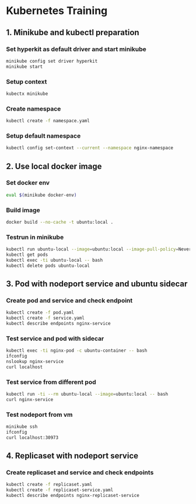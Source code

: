 # Kubernetes Training

## 1. Minikube and kubectl preparation

### Set hyperkit as default driver and start minikube
```bash
minikube config set driver hyperkit
minikube start
```

### Setup context
```bash
kubectx minikube
```

### Create namespace
```bash
kubectl create -f namespace.yaml
```

### Setup default namespace
```bash
kubectl config set-context --current --namespace nginx-namespace
```

## 2. Use local docker image

### Set docker env
```bash
eval $(minikube docker-env)
```

### Build image
```bash
docker build --no-cache -t ubuntu:local .
```

### Testrun in minikube
```bash
kubectl run ubuntu-local --image=ubuntu:local --image-pull-policy=Never sleep 100
kubectl get pods
kubectl exec -ti ubuntu-local -- bash
kubectl delete pods ubuntu-local
```

## 3. Pod with nodeport service and ubuntu sidecar

### Create pod and service and check endpoint
```bash
kubectl create -f pod.yaml
kubectl create -f service.yaml
kubectl describe endpoints nginx-service
```

### Test service and pod with sidecar
```bash
kubectl exec -ti nginx-pod -c ubuntu-container -- bash
ifconfig
nslookup nginx-service
curl localhost
```

### Test service from different pod
```bash
kubectl run -ti --rm ubuntu-local --image=ubuntu:local -- bash
curl nginx-service
```

### Test nodeport from vm
```bash
minikube ssh
ifconfig
curl localhost:30973
```

## 4. Replicaset with nodeport service

### Create replicaset and service and check endpoints
```bash
kubectl create -f replicaset.yaml
kubectl create -f replicaset-service.yaml
kubectl describe endpoints nginx-replicaset-service
```

